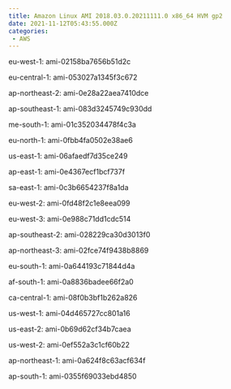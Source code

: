 ```yaml
---
title: Amazon Linux AMI 2018.03.0.20211111.0 x86_64 HVM gp2
date: 2021-11-12T05:43:55.000Z
categories:
 - AWS
---
```


eu-west-1: ami-02158ba7656b51d2c

eu-central-1: ami-053027a1345f3c672

ap-northeast-2: ami-0e28a22aea7410dce

ap-southeast-1: ami-083d3245749c930dd

me-south-1: ami-01c352034478f4c3a

eu-north-1: ami-0fbb4fa0502e38ae6

us-east-1: ami-06afaedf7d35ce249

ap-east-1: ami-0e4367ecf1bcf737f

sa-east-1: ami-0c3b6654237f8a1da

eu-west-2: ami-0fd48f2c1e8eea099

eu-west-3: ami-0e988c71dd1cdc514

ap-southeast-2: ami-028229ca30d3013f0

ap-northeast-3: ami-02fce74f9438b8869

eu-south-1: ami-0a644193c71844d4a

af-south-1: ami-0a8836badee66f2a0

ca-central-1: ami-08f0b3bf1b262a826

us-west-1: ami-04d465727cc801a16

us-east-2: ami-0b69d62cf34b7caea

us-west-2: ami-0ef552a3c1cf60b22

ap-northeast-1: ami-0a624f8c63acf634f

ap-south-1: ami-0355f69033ebd4850

